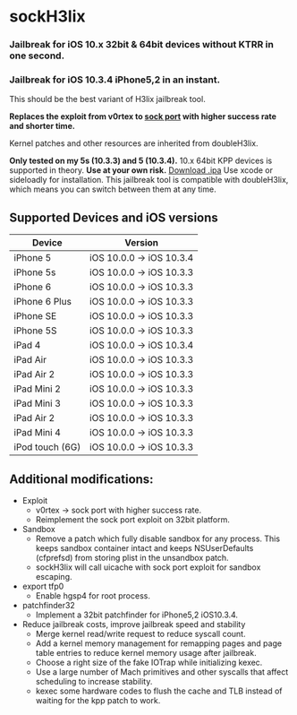 # sockH3lix

### Jailbreak for iOS 10.x 32bit & 64bit devices without KTRR in one second.

### Jailbreak for iOS 10.3.4 iPhone5,2 in an instant.

This should be the best variant of H3lix jailbreak tool.

**Replaces the exploit from v0rtex to [sock port](https://github.com/jakeajames/sock_port) with higher success rate and shorter time.**

Kernel patches and other resources are inherited from doubleH3lix.

**Only tested on my 5s (10.3.3) and 5 (10.3.4).** 10.x 64bit KPP devices is supported in theory. **Use at your own risk.**
[Download .ipa](https://github.com/Dylbin/sockH3lix/releases/download/master/sockH3lix.ipa) Use xcode or sideloadly for installation.
This jailbreak tool is compatible with doubleH3lix, which means you can switch between them at any time.

## Supported Devices and iOS versions

| Device | Version |
|---------|----------|
| iPhone 5| iOS 10.0.0 -> iOS 10.3.4 |
| iPhone 5s| iOS 10.0.0 -> iOS 10.3.3 |
| iPhone 6| iOS 10.0.0 -> iOS 10.3.3 |
| iPhone 6 Plus| iOS 10.0.0 -> iOS 10.3.3 |
| iPhone SE| iOS 10.0.0 -> iOS 10.3.3 |
| iPhone 5S| iOS 10.0.0 -> iOS 10.3.3 |
| iPad 4| iOS 10.0.0 -> iOS 10.3.4 |
| iPad Air| iOS 10.0.0 -> iOS 10.3.3 |
| iPad Air 2| iOS 10.0.0 -> iOS 10.3.3 |
| iPad Mini 2| iOS 10.0.0 -> iOS 10.3.3 |
| iPad Mini 3| iOS 10.0.0 -> iOS 10.3.3 |
| iPad Air 2| iOS 10.0.0 -> iOS 10.3.3 |
| iPad Mini 4| iOS 10.0.0 -> iOS 10.3.3 |
| iPod touch (6G)| iOS 10.0.0 -> iOS 10.3.3 |

## Additional modifications:
- Exploit
  - v0rtex -> sock port with higher success rate.
  - Reimplement the sock port exploit on 32bit platform.
- Sandbox
  - Remove a patch which fully disable sandbox for any process. This keeps sandbox container intact and keeps NSUserDefaults (cfprefsd) from storing plist in the unsandbox patch.
  - sockH3lix will call uicache with sock port exploit for sandbox escaping. 
- export tfp0
  - Enable hgsp4 for root process.
- patchfinder32
  - Implement a 32bit patchfinder for iPhone5,2 iOS10.3.4.
- Reduce jailbreak costs, improve jailbreak speed and stability
  - Merge kernel read/write request to reduce syscall count.
  - Add a kernel memory management for remapping pages and page table entries to reduce kernel memory usage after jailbreak.
  - Choose a right size of the fake IOTrap while initializing kexec.
  - Use a large number of Mach primitives and other syscalls that affect scheduling to increase stability.
  - kexec some hardware codes to flush the cache and TLB instead of waiting for the kpp patch to work.
